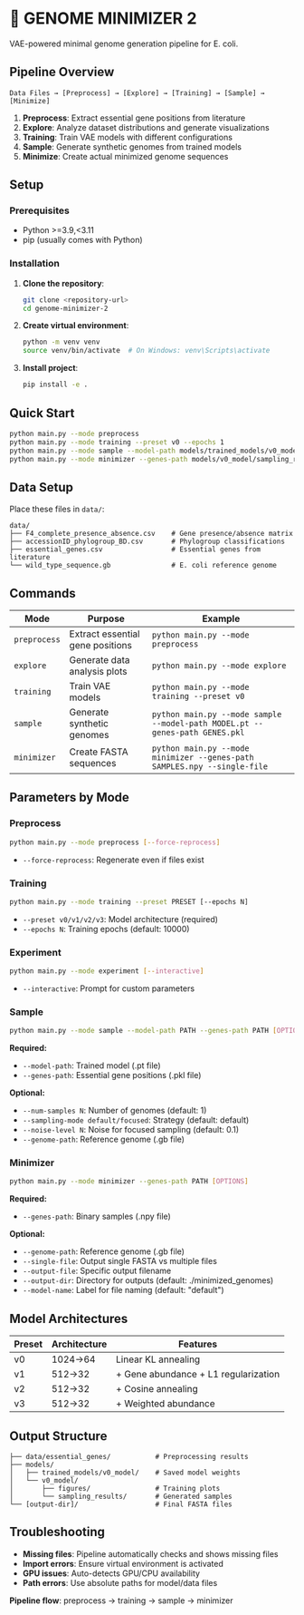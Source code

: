 # 🧬 GENOME MINIMIZER 2

VAE-powered minimal genome generation pipeline for E. coli.

## Pipeline Overview

```
Data Files → [Preprocess] → [Explore] → [Training] → [Sample] → [Minimize]
```

1. **Preprocess**: Extract essential gene positions from literature
2. **Explore**: Analyze dataset distributions and generate visualizations  
3. **Training**: Train VAE models with different configurations
4. **Sample**: Generate synthetic genomes from trained models
5. **Minimize**: Create actual minimized genome sequences

## Setup

### Prerequisites
- Python >=3.9,<3.11
- pip (usually comes with Python)

### Installation

1. **Clone the repository**:
   ```bash
   git clone <repository-url>
   cd genome-minimizer-2
   ```

2. **Create virtual environment**:
   ```bash
   python -m venv venv
   source venv/bin/activate  # On Windows: venv\Scripts\activate
   ```

3. **Install project**:
   ```bash
   pip install -e .
   ```

## Quick Start

```bash
python main.py --mode preprocess
python main.py --mode training --preset v0 --epochs 1
python main.py --mode sample --model-path models/trained_models/v0_model/saved_VAE_v0.pt --genes-path data/essential_genes/essential_gene_positions.pkl --num-samples 100
python main.py --mode minimizer --genes-path models/v0_model/sampling_results/binary_samples_default.npy --single-file --output-file results.fasta
```

## Data Setup

Place these files in `data/`:
```
data/
├── F4_complete_presence_absence.csv    # Gene presence/absence matrix
├── accessionID_phylogroup_BD.csv       # Phylogroup classifications
├── essential_genes.csv                 # Essential genes from literature
└── wild_type_sequence.gb               # E. coli reference genome
```

## Commands

| Mode | Purpose | Example |
|------|---------|---------|
| `preprocess` | Extract essential gene positions | `python main.py --mode preprocess` |
| `explore` | Generate data analysis plots | `python main.py --mode explore` |
| `training` | Train VAE models | `python main.py --mode training --preset v0` |
| `sample` | Generate synthetic genomes | `python main.py --mode sample --model-path MODEL.pt --genes-path GENES.pkl` |
| `minimizer` | Create FASTA sequences | `python main.py --mode minimizer --genes-path SAMPLES.npy --single-file` |

## Parameters by Mode

### Preprocess
```bash
python main.py --mode preprocess [--force-reprocess]
```
- `--force-reprocess`: Regenerate even if files exist

### Training
```bash
python main.py --mode training --preset PRESET [--epochs N]
```
- `--preset v0/v1/v2/v3`: Model architecture (required)
- `--epochs N`: Training epochs (default: 10000)

### Experiment
```bash
python main.py --mode experiment [--interactive]
```
- `--interactive`: Prompt for custom parameters

### Sample
```bash
python main.py --mode sample --model-path PATH --genes-path PATH [OPTIONS]
```
**Required:**
- `--model-path`: Trained model (.pt file)
- `--genes-path`: Essential gene positions (.pkl file)

**Optional:**
- `--num-samples N`: Number of genomes (default: 1)
- `--sampling-mode default/focused`: Strategy (default: default)
- `--noise-level N`: Noise for focused sampling (default: 0.1)
- `--genome-path`: Reference genome (.gb file)

### Minimizer
```bash
python main.py --mode minimizer --genes-path PATH [OPTIONS]
```
**Required:**
- `--genes-path`: Binary samples (.npy file)

**Optional:**
- `--genome-path`: Reference genome (.gb file)
- `--single-file`: Output single FASTA vs multiple files
- `--output-file`: Specific output filename
- `--output-dir`: Directory for outputs (default: ./minimized_genomes)
- `--model-name`: Label for file naming (default: "default")

## Model Architectures

| Preset | Architecture | Features |
|--------|--------------|----------|
| v0 | 1024→64 | Linear KL annealing |
| v1 | 512→32 | + Gene abundance + L1 regularization |
| v2 | 512→32 | + Cosine annealing |
| v3 | 512→32 | + Weighted abundance |

## Output Structure

```
├── data/essential_genes/           # Preprocessing results
├── models/
│   ├── trained_models/v0_model/    # Saved model weights
│   └── v0_model/
│       ├── figures/                # Training plots
│       └── sampling_results/       # Generated samples
└── [output-dir]/                   # Final FASTA files
```

## Troubleshooting

- **Missing files**: Pipeline automatically checks and shows missing files
- **Import errors**: Ensure virtual environment is activated
- **GPU issues**: Auto-detects GPU/CPU availability
- **Path errors**: Use absolute paths for model/data files

**Pipeline flow**: preprocess → training → sample → minimizer